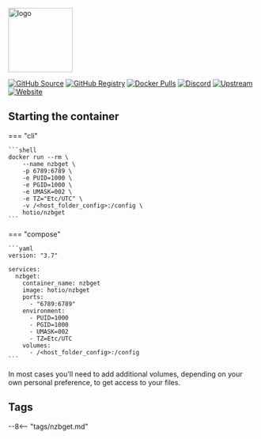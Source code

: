 [<img src="https://hotio.dev/img/nzbget.png" alt="logo" height="130" width="130">](https://github.com/nzbget/nzbget)

[![GitHub Source](https://img.shields.io/badge/github-source-ffb64c?style=flat-square&logo=github&logoColor=white&labelColor=757575)](https://github.com/hotio/nzbget)
[![GitHub Registry](https://img.shields.io/badge/github-registry-ffb64c?style=flat-square&logo=github&logoColor=white&labelColor=757575)](https://github.com/orgs/hotio/packages/container/package/nzbget)
[![Docker Pulls](https://img.shields.io/docker/pulls/hotio/nzbget?color=ffb64c&style=flat-square&label=pulls&logo=docker&logoColor=white&labelColor=757575)](https://hub.docker.com/r/hotio/nzbget)
[![Discord](https://img.shields.io/discord/610068305893523457?style=flat-square&color=ffb64c&label=discord&logo=discord&logoColor=white&labelColor=757575)](https://hotio.dev/discord)
[![Upstream](https://img.shields.io/badge/upstream-project-ffb64c?style=flat-square&labelColor=757575)](https://github.com/nzbget/nzbget)
[![Website](https://img.shields.io/badge/website-hotio.dev-ffb64c?style=flat-square&labelColor=757575)](https://hotio.dev/containers/nzbget)

## Starting the container

=== "cli"

    ```shell
    docker run --rm \
        --name nzbget \
        -p 6789:6789 \
        -e PUID=1000 \
        -e PGID=1000 \
        -e UMASK=002 \
        -e TZ="Etc/UTC" \
        -v /<host_folder_config>:/config \
        hotio/nzbget
    ```

=== "compose"

    ```yaml
    version: "3.7"

    services:
      nzbget:
        container_name: nzbget
        image: hotio/nzbget
        ports:
          - "6789:6789"
        environment:
          - PUID=1000
          - PGID=1000
          - UMASK=002
          - TZ=Etc/UTC
        volumes:
          - /<host_folder_config>:/config
    ```

In most cases you'll need to add additional volumes, depending on your own personal preference, to get access to your files.

## Tags

--8<-- "tags/nzbget.md"
